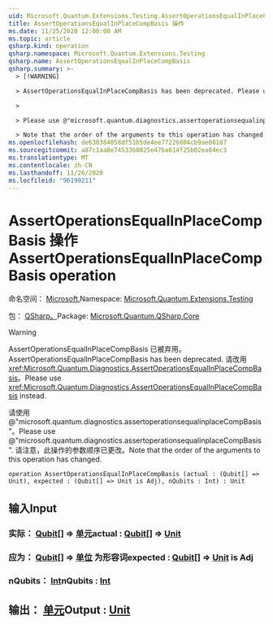```yaml
---
uid: Microsoft.Quantum.Extensions.Testing.AssertOperationsEqualInPlaceCompBasis
title: AssertOperationsEqualInPlaceCompBasis 操作
ms.date: 11/25/2020 12:00:00 AM
ms.topic: article
qsharp.kind: operation
qsharp.namespace: Microsoft.Quantum.Extensions.Testing
qsharp.name: AssertOperationsEqualInPlaceCompBasis
qsharp.summary: >-
  > [!WARNING]

  > AssertOperationsEqualInPlaceCompBasis has been deprecated. Please use <xref:Microsoft.Quantum.Diagnostics.AssertOperationsEqualInPlaceCompBasis> instead.

  >

  > Please use @"microsoft.quantum.diagnostics.assertoperationsequalinplaceCompBasis".

  > Note that the order of the arguments to this operation has changed.
ms.openlocfilehash: de630384058df51b5de4ee77226804cb9ae08187
ms.sourcegitcommit: a87c1aa8e7453360025e47ba614f25b02ea84ec3
ms.translationtype: MT
ms.contentlocale: zh-CN
ms.lasthandoff: 11/26/2020
ms.locfileid: "96199211"
---
```

# <a name="assertoperationsequalinplacecompbasis-operation"></a><span data-ttu-id="609d7-102">AssertOperationsEqualInPlaceCompBasis 操作</span><span class="sxs-lookup"><span data-stu-id="609d7-102">AssertOperationsEqualInPlaceCompBasis operation</span></span>

<span data-ttu-id="609d7-103">命名空间： [Microsoft.](xref:Microsoft.Quantum.Extensions.Testing)</span><span class="sxs-lookup"><span data-stu-id="609d7-103">Namespace: [Microsoft.Quantum.Extensions.Testing](xref:Microsoft.Quantum.Extensions.Testing)</span></span>

<span data-ttu-id="609d7-104">包： [QSharp。](https://nuget.org/packages/Microsoft.Quantum.QSharp.Core)</span><span class="sxs-lookup"><span data-stu-id="609d7-104">Package: [Microsoft.Quantum.QSharp.Core](https://nuget.org/packages/Microsoft.Quantum.QSharp.Core)</span></span>


> [!WARNING]
> <span data-ttu-id="609d7-105">AssertOperationsEqualInPlaceCompBasis 已被弃用。</span><span class="sxs-lookup"><span data-stu-id="609d7-105">AssertOperationsEqualInPlaceCompBasis has been deprecated.</span></span> <span data-ttu-id="609d7-106">请改用 <xref:Microsoft.Quantum.Diagnostics.AssertOperationsEqualInPlaceCompBasis>。</span><span class="sxs-lookup"><span data-stu-id="609d7-106">Please use <xref:Microsoft.Quantum.Diagnostics.AssertOperationsEqualInPlaceCompBasis> instead.</span></span>
>
> <span data-ttu-id="609d7-107">请使用 @"microsoft.quantum.diagnostics.assertoperationsequalinplaceCompBasis"。</span><span class="sxs-lookup"><span data-stu-id="609d7-107">Please use @"microsoft.quantum.diagnostics.assertoperationsequalinplaceCompBasis".</span></span>
> <span data-ttu-id="609d7-108">请注意，此操作的参数顺序已更改。</span><span class="sxs-lookup"><span data-stu-id="609d7-108">Note that the order of the arguments to this operation has changed.</span></span>



```qsharp
operation AssertOperationsEqualInPlaceCompBasis (actual : (Qubit[] => Unit), expected : (Qubit[] => Unit is Adj), nQubits : Int) : Unit
```


## <a name="input"></a><span data-ttu-id="609d7-109">输入</span><span class="sxs-lookup"><span data-stu-id="609d7-109">Input</span></span>

### <a name="actual--qubit--unit"></a><span data-ttu-id="609d7-110">实际： [Qubit](xref:microsoft.quantum.lang-ref.qubit)[] => [单元](xref:microsoft.quantum.lang-ref.unit)</span><span class="sxs-lookup"><span data-stu-id="609d7-110">actual : [Qubit](xref:microsoft.quantum.lang-ref.qubit)[] => [Unit](xref:microsoft.quantum.lang-ref.unit)</span></span> 




### <a name="expected--qubit--unit--is-adj"></a><span data-ttu-id="609d7-111">应为： [Qubit](xref:microsoft.quantum.lang-ref.qubit)[] => [单位](xref:microsoft.quantum.lang-ref.unit)  为形容词</span><span class="sxs-lookup"><span data-stu-id="609d7-111">expected : [Qubit](xref:microsoft.quantum.lang-ref.qubit)[] => [Unit](xref:microsoft.quantum.lang-ref.unit)  is Adj</span></span>




### <a name="nqubits--int"></a><span data-ttu-id="609d7-112">nQubits： [Int](xref:microsoft.quantum.lang-ref.int)</span><span class="sxs-lookup"><span data-stu-id="609d7-112">nQubits : [Int](xref:microsoft.quantum.lang-ref.int)</span></span>





## <a name="output--unit"></a><span data-ttu-id="609d7-113">输出： [单元](xref:microsoft.quantum.lang-ref.unit)</span><span class="sxs-lookup"><span data-stu-id="609d7-113">Output : [Unit](xref:microsoft.quantum.lang-ref.unit)</span></span>


